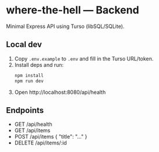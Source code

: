 # where-the-hell — Backend
Minimal Express API using Turso (libSQL/SQLite).

## Local dev
1) Copy `.env.example` to `.env` and fill in the Turso URL/token.
2) Install deps and run:
   ```bash
   npm install
   npm run dev
   ```
3) Open http://localhost:8080/api/health

## Endpoints
- GET  /api/health
- GET  /api/items
- POST /api/items   { "title": "..." }
- DELETE /api/items/:id
